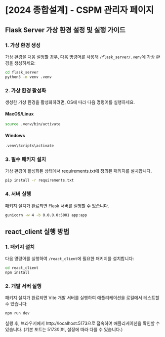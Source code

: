 # [2024 종합설계] - CSPM 관리자 페이지

## Flask Server 가상 환경 설정 및 실행 가이드

### 1. 가상 환경 생성

가상 환경을 처음 설정할 경우, 다음 명령어를 사용해 `/flask_server/.venv`에 가상 환경을 생성하세요:

```bash
cd flask_server
python3 -m venv .venv
```

### 2. 가상 환경 활성화

생성한 가상 환경을 활성화하려면, OS에 따라 다음 명령어를 실행하세요.

#### MacOS/Linux

```bash
source .venv/bin/activate
```

#### Windows

```bash
.venv\Scripts\activate
```

### 3. 필수 패키지 설치

가상 환경이 활성화된 상태에서 requirements.txt에 정의된 패키지를 설치합니다.

```bash
pip install -r requirements.txt
```

### 4. 서버 실행

패키지 설치가 완료되면 Flask 서버를 실행할 수 있습니다.

```bash
gunicorn -w 4 -b 0.0.0.0:5001 app:app
```

## react_client 실행 방법

### 1. 패키지 설치

다음 명령어를 실행하여 `/react_client`에 필요한 패키지를 설치합니다:

```bash
cd react_client
npm install
```

### 2. 개발 서버 실행

패키지 설치가 완료되면 Vite 개발 서버를 실행하여 애플리케이션을 로컬에서 테스트할 수 있습니다:

```bash
npm run dev
```

실행 후, 브라우저에서 http://localhost:5173으로 접속하여 애플리케이션을 확인할 수 있습니다. (기본 포트는 5173이며, 설정에 따라 다를 수 있습니다.)
